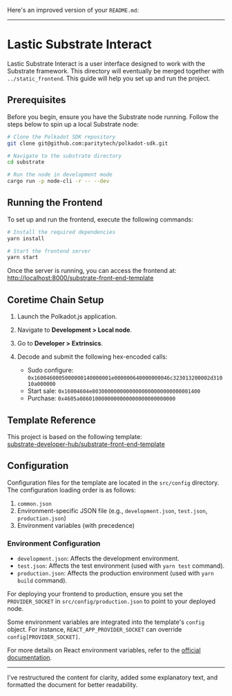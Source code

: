 Here's an improved version of your `README.md`:

---

# Lastic Substrate Interact

Lastic Substrate Interact is a user interface designed to work with the Substrate framework. This directory will eventually be merged together with `../static_frontend`. This guide will help you set up and run the project.

## Prerequisites

Before you begin, ensure you have the Substrate node running. Follow the steps below to spin up a local Substrate node:

```sh
# Clone the Polkadot SDK repository
git clone git@github.com:paritytech/polkadot-sdk.git

# Navigate to the substrate directory
cd substrate

# Run the node in development mode
cargo run -p node-cli -r -- --dev
```

## Running the Frontend

To set up and run the frontend, execute the following commands:

```sh
# Install the required dependencies
yarn install

# Start the frontend server
yarn start
```

Once the server is running, you can access the frontend at:  
[http://localhost:8000/substrate-front-end-template](http://localhost:8000/substrate-front-end-template)

## Coretime Chain Setup

1. Launch the Polkadot.js application.
2. Navigate to **Development > Local node**.
3. Go to **Developer > Extrinsics**.
4. Decode and submit the following hex-encoded calls:

   - Sudo configure: `0x1600460005000000140000001e000000640000000046c323013200002d31010a000000`
   - Start sale: `0x16004604e80300000000000000000000000000001400`
   - Purchase: `0x4605a0860100000000000000000000000000`

## Template Reference

This project is based on the following template:  
[substrate-developer-hub/substrate-front-end-template](https://github.com/substrate-developer-hub/substrate-front-end-template.git)

## Configuration

Configuration files for the template are located in the `src/config` directory. The configuration loading order is as follows:

1. `common.json`
2. Environment-specific JSON file (e.g., `development.json`, `test.json`, `production.json`)
3. Environment variables (with precedence)

### Environment Configuration

- `development.json`: Affects the development environment.
- `test.json`: Affects the test environment (used with `yarn test` command).
- `production.json`: Affects the production environment (used with `yarn build` command).

For deploying your frontend to production, ensure you set the `PROVIDER_SOCKET` in `src/config/production.json` to point to your deployed node.

Some environment variables are integrated into the template's `config` object. For instance, `REACT_APP_PROVIDER_SOCKET` can override `config[PROVIDER_SOCKET]`.

For more details on React environment variables, refer to the [official documentation](https://create-react-app.dev/docs/adding-custom-environment-variables).

---

I've restructured the content for clarity, added some explanatory text, and formatted the document for better readability.
